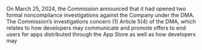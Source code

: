 On  March  25,  2024,  the  Commission  announced  that  it  had  opened  two  formal  noncompliance  investigations  against  the
Company under the DMA. The Commission’s investigations concern (1) Article 5(4) of the DMA, which relates to how developers
may communicate and promote offers to end users for apps distributed through the App Store as well as how developers may